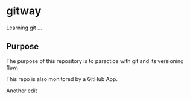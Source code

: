 gitway
======

Learning git ...

Purpose
-------

The purpose of this repository is to paractice with git and its versioning flow.

This repo is also monitored by a GitHub App.

Another edit

